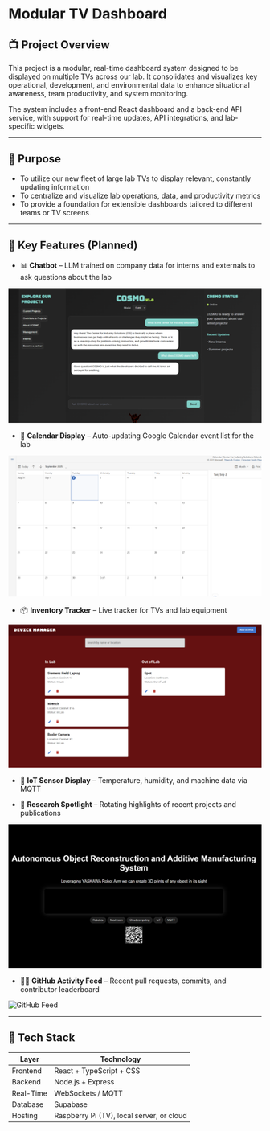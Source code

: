 ﻿# Modular TV Dashboard

## 📺 Project Overview

This project is a modular, real-time dashboard system designed to be displayed on multiple TVs across our lab. It consolidates and visualizes key operational, development, and environmental data to enhance situational awareness, team productivity, and system monitoring.

The system includes a front-end React dashboard and a back-end API service, with support for real-time updates, API integrations, and lab-specific widgets.

---

## 🎯 Purpose

- To utilize our new fleet of large lab TVs to display relevant, constantly updating information
- To centralize and visualize lab operations, data, and productivity metrics
- To provide a foundation for extensible dashboards tailored to different teams or TV screens

---

## 🧱 Key Features (Planned)

- 📊 **Chatbot** – LLM trained on company data for interns and externals to ask questions about the lab

![Chatbot Module](frontend/src/assets/ReadMe_Chatbot.png)

- 📅 **Calendar Display** – Auto-updating Google Calendar event list for the lab
  
![Calendar Module](frontend/src/assets/ReadME_Calendar.png)

- 📦 **Inventory Tracker** – Live tracker for TVs and lab equipment

![Inventory Tracker](frontend/src/assets/ReadME_DM.png)

- 🔧 **IoT Sensor Display** – Temperature, humidity, and machine data via MQTT
  
- 🧠 **Research Spotlight** – Rotating highlights of recent projects and publications
  
![Research Spotlight](frontend/src/assets/ReadME_Project_Demo.png)

- 🧑‍💻 **GitHub Activity Feed** – Recent pull requests, commits, and contributor leaderboard
  
![GitHub Feed](frontend/src/assets/GitHubStats.png)

---

## 🧠 Tech Stack

| Layer     | Technology        |
|-----------|-------------------|
| Frontend  | React + TypeScript + CSS |
| Backend   | Node.js + Express |
| Real-Time | WebSockets / MQTT |
| Database  | Supabase |
| Hosting   | Raspberry Pi (TV), local server, or cloud |








